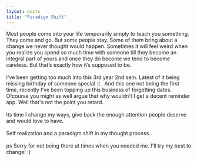 ```yaml
---
layout: posts
title: "Paradigm Shift"
---
```

Most people come into your life temporarily simply to teach you something. They come and go. But some people stay. Some of them bring about a change we never thought would happen. Sometimes it will feel weird when you realize you spend so much time with someone till they become an integral part of yours and once they do become we tend to become careless. But that’s exactly how it’s supposed to be.
<br/>
<br/>
I've been getting too much into this 3rd year 2nd sem. Latest of it being missing birthday of someone special :( . And this one not being the first time, recently I've been topping up this business of forgetting dates. <br>Ofcourse you might as well argue that why wouldn't I get a decent reminder app. Well that's not the point you retard.
<br/>
<br/>
Its time I change my ways, give back the enough attention people deserve and would love to have.
<br/><br/>
Self realization and a paradigm shift in my thought process.
<br><br>
ps Sorry for not being there at times when you needed me. I'll try my best to change! :)